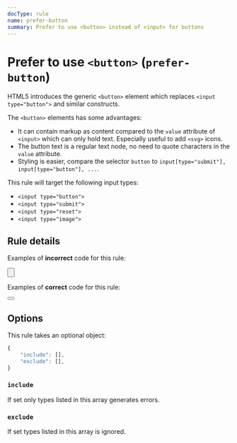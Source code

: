 ```yaml
---
docType: rule
name: prefer-button
summary: Prefer to use <button> instead of <input> for buttons
---
```


# Prefer to use `<button>` (`prefer-button`)

HTML5 introduces the generic `<button>` element which replaces `<input type="button">` and similar constructs.

The `<button>` elements has some advantages:

- It can contain markup as content compared to the `value` attribute of `<input>` which can only hold text. Especially useful to add `<svg>` icons.
- The button text is a regular text node, no need to quote characters in the `value` attribute.
- Styling is easier, compare the selector `button` to `input[type="submit"], input[type="button"], ...`.

This rule will target the following input types:

- `<input type="button">`
- `<input type="submit">`
- `<input type="reset">`
- `<input type="image">`

## Rule details

Examples of **incorrect** code for this rule:

<validate name="incorrect" rules="prefer-button">
	<input type="button">
</validate>

Examples of **correct** code for this rule:

<validate name="correct" rules="prefer-button">
	<button type="button"></button>
</validate>

## Options

This rule takes an optional object:

```javascript
{
	"include": [],
	"exclude": [],
}
```

### `include`

If set only types listed in this array generates errors.

### `exclude`

If set types listed in this array is ignored.
